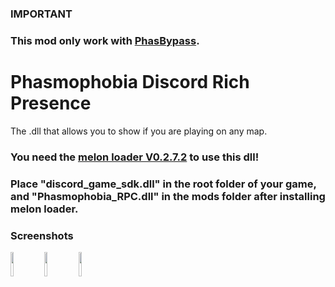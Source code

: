 ### IMPORTANT
### This mod only work with [PhasBypass](https://github.com/daniiGP/PhasBypass).



# Phasmophobia Discord Rich Presence
The .dll that allows you to show if you are playing on any map.


### You need the [melon loader V0.2.7.2](https://melonwiki.xyz/#/README) to use this dll!


### Place "discord_game_sdk.dll" in the root folder of your game, and "Phasmophobia_RPC.dll" in the mods folder after installing melon loader.


### Screenshots
<code><img width="10%" src="https://cdn.discordapp.com/attachments/658807748867391519/766047035589132308/Menu.PNG"></code>
<code><img width="10%" src="https://cdn.discordapp.com/attachments/658807748867391519/766047037346283560/Private.PNG"></code>
<code><img width="10%" src="https://cdn.discordapp.com/attachments/658807748867391519/766047039523258368/Map.PNG"></code>
